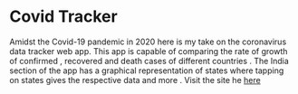 # Covid Tracker

Amidst the Covid-19 pandemic in 2020 here is my take on the coronavirus data tracker web app. This app is capable of comparing the rate of growth of confirmed , recovered and death cases of different countries .
The India section of the app has a graphical representation of states where tapping on states gives the respective data and more .
Visit the site he [here](www.covidtracker.pythonanywhere.com) 
